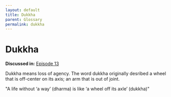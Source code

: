 ```yaml
---
layout: default
title: Dukkha
parent: Glossary
permalink: dukkha
---
```


# Dukkha

**Discussed in:** [Episode 13](/episodes/13)

Dukkha means loss of agency. The word dukkha originally desribed a wheel that is off-center on its axis; an arm that is out of joint.

"A life without ‘a way’ (dharma) is like ‘a wheel off its axle’ (dukkha)"
